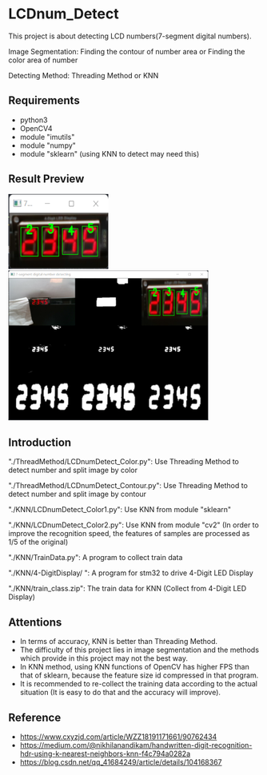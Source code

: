 # LCDnum_Detect
This project is about detecting LCD numbers(7-segment digital numbers).

Image Segmentation: Finding the contour of number area or Finding the color area of number

Detecting Method: Threading Method or KNN


## Requirements
* python3
* OpenCV4
* module "imutils"
* module "numpy"
* module "sklearn" (using KNN to detect may need this)

## Result Preview
<img src="https://github.com/Fater20/LCDnum_Detect/blob/main/image/KNN/result2.png" width="200" height="150" />

<img src="https://github.com/Fater20/LCDnum_Detect/blob/main/image/KNN/result1.png" width="400" height="300" />


## Introduction
"./ThreadMethod/LCDnumDetect_Color.py": Use Threading Method to detect number and split image by color

"./ThreadMethod/LCDnumDetect_Contour.py": Use Threading Method to detect number and split image by contour

"./KNN/LCDnumDetect_Color1.py": Use KNN from module "sklearn"

"./KNN/LCDnumDetect_Color2.py": Use KNN from module "cv2" (In order to improve the recognition speed, the features of samples are processed as 1/5 of the original)

"./KNN/TrainData.py": A program to collect train data

"./KNN/4-DigitDisplay/ ": A program for stm32 to drive 4-Digit LED Display

"./KNN/train_class.zip": The train data for KNN (Collect from 4-Digit LED Display)

## Attentions
* In terms of accuracy, KNN is better than Threading Method.
* The difficulty of this project lies in image segmentation and the methods which provide in this project may not the best way.
* In KNN method, using KNN functions of OpenCV has higher FPS than that of sklearn, because the feature size id compressed in that program.
* It is recommended to re-collect the training data according to the actual situation (It is easy to do that and the accuracy will improve).

## Reference
* https://www.cxyzjd.com/article/WZZ18191171661/90762434
* https://medium.com/@nikhilanandikam/handwritten-digit-recognition-hdr-using-k-nearest-neighbors-knn-f4c794a0282a
* https://blog.csdn.net/qq_41684249/article/details/104168367
